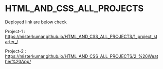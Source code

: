 # HTML_AND_CSS_ALL_PROJECTS
Deployed link are below check

Project-1 : https://misterkumar.github.io/HTML_AND_CSS_ALL_PROJECTS/1_project_starter_/

Project-2 : https://misterkumar.github.io/HTML_AND_CSS_ALL_PROJECTS/2_%20Weather%20App/
